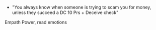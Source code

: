 - "You always know when someone is trying to scam you for money, unless they succeed a DC 10 Prs + Deceive check"

Empath Power, read emotions